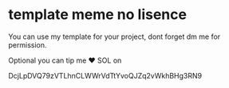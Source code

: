 # template meme no lisence

You can use my template for your project, dont forget dm me for permission.

Optional you can tip me ❤️ SOL on

DcjLpDVQ79zVTLhnCLWWrVdTtYvoQJZq2vWkhBHg3RN9
